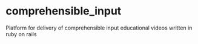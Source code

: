 # comprehensible_input
Platform for delivery of comprehensible input educational videos written in ruby on rails
